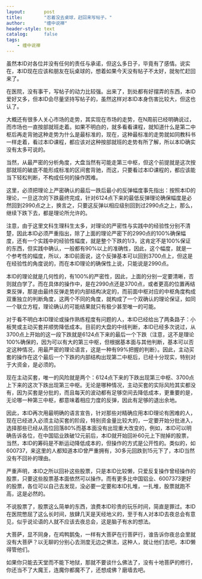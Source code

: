 ```yaml
---
layout:       post
title:        "忍着没去桌球，赶回来写帖子。"
author:       "缠中说禅"
header-style: text
catalog:      false
tags:
    - 缠中说禅
---
```


虽然本ID对各位并没有任何的责任与承诺，但这么多日子，毕竟有了感情。说实在，本ID现在应该和朋友在玩桌球的，想着如果今天没有帖子不太好，就匆忙赶回来了。



在医院，没有事干，写帖子的动力比较强。出来了，到处都有好摆弄的东西，本ID爱好又多，但本ID会尽量坚持写帖子的，虽然这样对本ID本身伤害比较大，但这也认了。



大概还有很多人关心市场的走势，其实现在市场的走势，在N周前已经明确说过，而市场也一直按部就班走着。如果不明白的，就多看看课程，就知道什么是第二中枢后再走背驰这种走势为什么是最标准的，现在，这种最标准的走势就如同教科书一样走着，看过本ID课程，都应该对这种按部就班的走势有所了解，所以本ID确实没有太多可说的。



当然，从最严密的分析角度，大盘当然有可能走第三中枢，但这个前提就是这次按部就班的破底不能形成标准的区间套背驰，而这，只要看过本ID课程的，都应该能当下轻松判断，不构成任何的操作困难。



这里，必须把理论上严密确认的最后一跌后最小的反弹幅度事先指出：按照本ID的理论，一旦这次的下跌最终完成，针对6124点下来的最低反弹理论确保幅度是必然回到2990点之上，换言之，只要这反弹以相应级别回到过2990点之上，那么，继续下跌下去，都是理论所允许的。



注意，由于这里文科生理科生太多，对理论的严密性与实践中的经验性分别不清楚，因此本ID必须严重指出，除了上面的理论严密下的2990点的100%确保幅度，还有一个实践中的经验性幅度，就是整个下跌的1/3，这肯定不是100%保证的东西，但实践中确认，一般都有90%以上的准确性，因此，这个幅度，就是一个参考性的幅度，所以，本ID前面说，这个反弹基本可以回到3700点上，但这是在经验性的角度说的，而在本ID理论的确保性上说，只能说是2990点。



本ID的理论就是几何性的，有100%的严密性，因此，上面的分别一定要清晰，否则就白学了。而在具体的操作中，是在2990点还是3700点，或者更高的位置再结束反弹，那是由最终反弹走势的内部结构决定的，而前面中枢对应的中枢角度构成双重独立的判断角度，这两个不同的角度，就构成了一个双确认的理论保证，如同一个联立方程，理论确认的可能结果就只有极少甚至唯一的可能。



对于看不明白本ID理论或操作熟练程度有问题的人，本ID已经给出了两条路子：小板凳或主动买套并顺势降低成本。目前的大盘的中线判断，本ID已经多次说过，从3700点上开始的这一段下跌就是6124点下来的最后一个下跌（注意，这不是理论100%确保的，因为可以有大的第三中枢，但根据基本面与其他判断，基本可以否定这种情况，用最严密的理论语言，这是一种有99%把握的判断）。因此，主动买套的操作在这个最后一个下跌的内部结构出现第二中枢后，已经十分现实，特别对于大资金，是必须的。



现在主动买套，唯一的风险就是两个：6124点下来的下跌出现第三中枢、3700点上下来的这次下跌出现第三中枢。无论是哪种情况，主动买套的实际风险其实都没有，因为买套是分批的，而且每天的波动都有足够空间去降低成本，更重要的是，无论哪一种第三中枢，都意味着相应力度的反弹，因此有足够的退出余地。



因此，本ID再次用最明确的语言宣告，针对那些对精确应用本ID理论有困难的人，现在已经进入必须主动买套的阶段，特别资金量比较大的，一定要开始分批进入，选择那些已经从高位回落80%而基本面没有出现重大改变的，例如，本ID可以明确告诉各位，在中国铝业跌破12元前后，本ID就开始回补60元上下抛掉的股票，当然，本ID的筹码是不断运动降低成本的，但操作的方式是公开性的。类似的，如600737，来这里的人都知道本ID曾严重拥有，30多元回跌到15元下了，本ID当然没有不回补的理由。



严重声明，本ID之所以回补这些股票，只是本ID比较懒，只爱反复操作曾经操作的股票，只要这些股票基本面依然可以操作。而有更多比中国铝业、6007373更好的股票，各位可以自己去发现，没必要一定要和本ID扎堆，一扎堆，股票就跑不高，这是必然的。



不说股票了，股票这么简单的东西，浪费本ID珍贵的玩乐时间，简直是罪过。本ID在医院憋屈了这么长时间，放肆几天是天经地义的，至于有人对本ID去夜总会有意见，似乎说论语的人就不应该去夜总会，这是脑子有水的想法。



大菩萨，显不同身，在鸡鸭鹅兔，一样有大菩萨在行菩萨行，谁告诉你夜总会里就没有大菩萨？以无聊的分别心去测度无边之佛法，这种人，就让他们去吧，本ID懒得管他们。



如果你只能去天堂而不能下地狱，那就不要谈什么佛法了，没有十地菩萨的修行，你还当不了大魔王，连魔你都魔不了，还想成佛？磨墙去吧。
